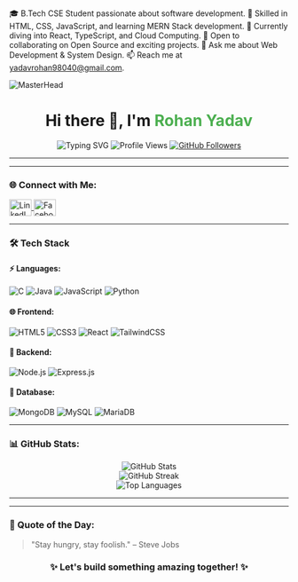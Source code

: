 🎓 B.Tech CSE Student passionate about software development.
🌟 Skilled in HTML, CSS, JavaScript, and learning MERN Stack development.
🌱 Currently diving into React, TypeScript, and Cloud Computing.
🤝 Open to collaborating on Open Source and exciting projects.
💬 Ask me about Web Development & System Design.
📫 Reach me at yadavrohan98040@gmail.com.



![MasterHead](https://user-images.githubusercontent.com/74038190/241765440-80728820-e06b-4f96-9c9e-9df46f0cc0a5.gif)

<div align="center">
  <h1>Hi there 👋, I'm <span style="color:#4CAF50;">Rohan Yadav</span></h1>
  <img src="https://readme-typing-svg.demolab.com?font=Fira+Code&size=25&duration=3000&pause=1000&color=00FF00&center=true&vCenter=true&width=600&lines=Full-Stack+Developer;Open-Source+Contributor;Tech+Enthusiast" alt="Typing SVG" />
  
  <img src="https://komarev.com/ghpvc/?username=birat04&label=Profile+Views&color=0e75b6&style=flat" alt="Profile Views" /> 
  <a href="https://github.com/birat04?tab=followers">
    <img src="https://img.shields.io/github/followers/birat04?label=Followers&style=social" alt="GitHub Followers">
  </a>
</div>

-----



-----

### 🌐 Connect with Me:
<p align="left">
  <a href="https://www.linkedin.com/in/rohan-yadav-275698308/" target="_blank">
    <img align="center" src="https://raw.githubusercontent.com/rahuldkjain/github-profile-readme-generator/master/src/images/icons/Social/linked-in-alt.svg" alt="LinkedIn Profile" height="30" width="40" />
  </a>
  <a href="https://www.facebook.com/share/1EdjPoSMCr/" target="_blank">
    <img align="center" src="https://raw.githubusercontent.com/rahuldkjain/github-profile-readme-generator/master/src/images/icons/Social/facebook.svg" alt="Facebook Profile" height="30" width="40" />
  </a>
  
</p>

-----

### 🛠️ Tech Stack

#### ⚡ Languages:
![C](https://img.shields.io/badge/C-00599C?style=flat-square&logo=c&logoColor=white)
![Java](https://img.shields.io/badge/Java-ED8B00?style=flat-square&logo=java&logoColor=white)
![JavaScript](https://img.shields.io/badge/JavaScript-F7DF1E?style=flat-square&logo=javascript&logoColor=black)
![Python](https://img.shields.io/badge/Python-FFD43B?style=flat-square&logo=python&logoColor=blue)

#### 🌐 Frontend:
![HTML5](https://img.shields.io/badge/HTML5-E34F26?style=flat-square&logo=html5&logoColor=white)
![CSS3](https://img.shields.io/badge/CSS3-1572B6?style=flat-square&logo=css3&logoColor=white)
![React](https://img.shields.io/badge/React-20232A?style=flat-square&logo=react&logoColor=61DAFB)
![TailwindCSS](https://img.shields.io/badge/TailwindCSS-38B2AC?style=flat-square&logo=tailwind-css&logoColor=white)

#### 🔧 Backend:
![Node.js](https://img.shields.io/badge/Node.js-339933?style=flat-square&logo=node-dot-js&logoColor=white)
![Express.js](https://img.shields.io/badge/Express.js-000000?style=flat-square&logo=express&logoColor=white)

#### 💾 Database:
![MongoDB](https://img.shields.io/badge/MongoDB-4EA94B?style=flat-square&logo=mongodb&logoColor=white)
![MySQL](https://img.shields.io/badge/MySQL-4479A1?style=flat-square&logo=mysql&logoColor=white)
![MariaDB](https://img.shields.io/badge/MariaDB-003545?style=flat-square&logo=mariadb&logoColor=white)


-----

### 📊 GitHub Stats:
<div align="center">
  <img src="https://github-readme-stats.vercel.app/api?username=birat04&show_icons=true&theme=tokyonight" alt="GitHub Stats" />
  <br>
  <img src="https://github-readme-streak-stats.herokuapp.com/?user=birat04&theme=tokyonight" alt="GitHub Streak" />
  <br>
  <img src="https://github-readme-stats.vercel.app/api/top-langs/?username=birat04&layout=compact&theme=tokyonight" alt="Top Languages" />
</div>

-----



-----


### 🌟 Quote of the Day:
<!-- QUOTE_START -->
> "Stay hungry, stay foolish." – Steve Jobs
<!-- QUOTE_END -->

<div align="center">
  <h3>✨ Let's build something amazing together! ✨</h3>
</div>

